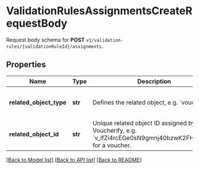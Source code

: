 # ValidationRulesAssignmentsCreateRequestBody

Request body schema for **POST** `v1/validation-rules/{validationRuleId}/assignments`.

## Properties

Name | Type | Description | Notes
------------ | ------------- | ------------- | -------------
**related_object_type** | **str** | Defines the related object, e.g. &#x60;voucher&#x60;. | [optional] [default to 'voucher']
**related_object_id** | **str** | Unique related object ID assigned by Voucherify, e.g. &#x60;v_lfZi4rcEGe0sN9gmnj40bzwK2FH6QUno&#x60; for a voucher. | [optional] 

[[Back to Model list]](../README.md#documentation-for-models) [[Back to API list]](../README.md#documentation-for-api-endpoints) [[Back to README]](../README.md)



